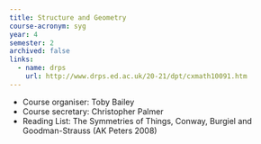 ```yaml
---
title: Structure and Geometry
course-acronym: syg
year: 4
semester: 2
archived: false
links:
  - name: drps
    url: http://www.drps.ed.ac.uk/20-21/dpt/cxmath10091.htm
---
```


- Course organiser: Toby Bailey
- Course secretary: Christopher Palmer
- Reading List:  The Symmetries of Things, Conway, Burgiel and Goodman-Strauss (AK Peters 2008)